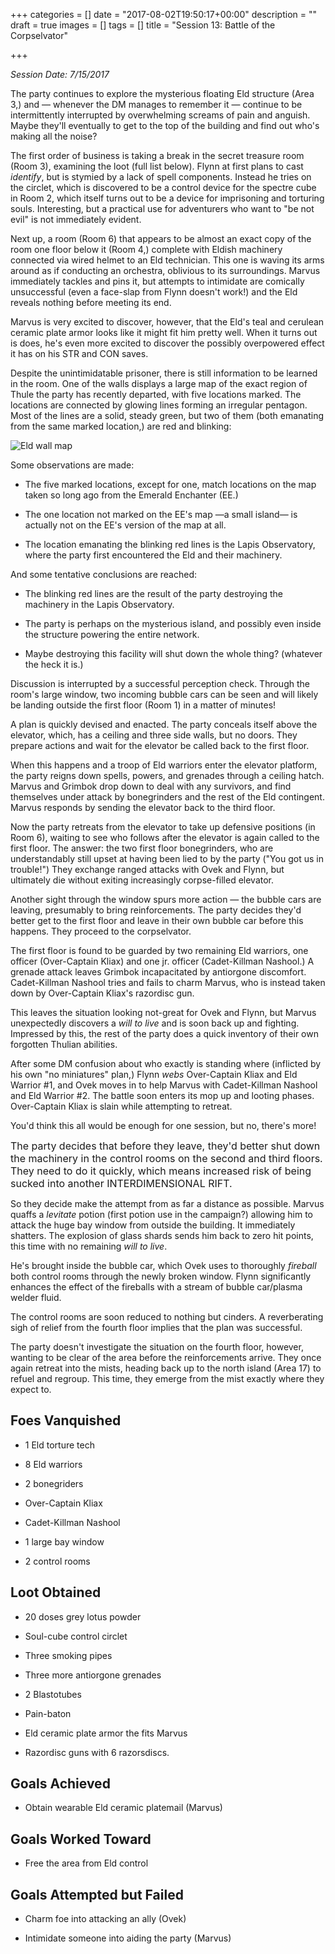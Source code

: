 +++
categories = []
date = "2017-08-02T19:50:17+00:00"
description = ""
draft = true
images = []
tags = []
title = "Session 13: Battle of the Corpselvator"

+++


*Session Date: 7/15/2017*

The party continues to explore the mysterious floating Eld structure (Area 3,) and — whenever the DM manages to remember it — continue to be intermittently interrupted by overwhelming screams of pain and anguish. Maybe they'll eventually to get to the top of the building and find out who's making all the noise?
<!--more-->

The first order of business is taking a break in the secret treasure room (Room 3), examining the loot (full list below). Flynn at first plans to cast *identify*, but is stymied by a lack of spell components. Instead he tries on the circlet, which is discovered to be a control device for the spectre cube in Room 2, which itself turns out to be a device for imprisoning and torturing souls. Interesting, but a practical use for adventurers who want to "be not evil" is not immediately evident.

Next up, a room (Room 6) that appears to be almost an exact copy of the room one floor below it (Room 4,)  complete with Eldish machinery connected via wired helmet to an Eld technician. This one is waving its arms around as if conducting an orchestra, oblivious to its surroundings. Marvus immediately tackles and pins it, but attempts to intimidate are comically unsuccessful (even a face-slap from Flynn doesn't work!) and the Eld reveals nothing before meeting its end.

Marvus is very excited to discover, however, that the Eld's teal and cerulean ceramic plate armor looks like it might fit him pretty well. When it turns out is does, he's even more excited to discover the possibly overpowered effect it has on his STR and CON saves.

Despite the unintimidatable prisoner, there is still information to be learned in the room. One of the walls displays a large map of the exact region of Thule the party has recently departed, with five locations marked. The locations are connected by glowing lines forming an  irregular pentagon. Most of the lines are a solid, steady green, but two of them (both emanating from the same marked location,) are red and blinking:

![Eld wall map](/uploads/session-13-map.png)

Some observations are made:

* The five marked locations, except for one, match locations on the map taken so long ago from the Emerald Enchanter (EE.)

* The one location not marked on the EE's map —a small island— is actually not on the EE's version of the map at all.

* The location emanating the blinking red lines is the Lapis Observatory, where the party first encountered the Eld and their machinery.

And some tentative conclusions are reached:

* The blinking red lines are the result of the party destroying the machinery in the Lapis Observatory.

* The party is perhaps on the mysterious island, and possibly even inside the structure powering the entire network.

* Maybe destroying this facility will shut down the whole thing? (whatever the heck it is.)

Discussion is interrupted by a successful perception check.  Through the room's large window, two incoming bubble cars can be seen and will likely be landing outside the first floor (Room 1) in a matter of minutes!

A plan is quickly devised and enacted. The party conceals itself above the elevator, which, has a ceiling and three side walls, but no doors. They prepare actions and wait for the elevator be called back to the first floor.

When this happens and a troop of Eld warriors enter the elevator platform, the party reigns down spells, powers, and grenades through a ceiling hatch. Marvus and Grimbok drop down to deal with any survivors, and find themselves under attack by bonegrinders and the rest of the Eld contingent. Marvus responds by sending the elevator back to the third floor.

Now the party retreats from the elevator to take up defensive positions (in Room 6), waiting to see who follows after the elevator is again called to the first floor.  The answer: the two first floor bonegrinders, who are understandably still upset at having been lied to by the party ("You got us in trouble!")  They exchange ranged attacks with Ovek and Flynn, but ultimately die without exiting increasingly corpse-filled elevator.

Another sight through the window spurs more action — the bubble cars are leaving, presumably to bring reinforcements. The party decides they'd better get to the first floor and leave in their own bubble car before this happens. They proceed to the corpselvator.

The first floor is found to be guarded by two remaining Eld warriors, one officer (Over-Captain Kliax) and one jr. officer (Cadet-Killman Nashool.) A grenade attack leaves Grimbok incapacitated by antiorgone discomfort. Cadet-Killman Nashool tries and fails to charm Marvus, who is instead taken down by Over-Captain Kliax's razordisc gun.

This leaves the situation looking not-great for Ovek and Flynn, but Marvus unexpectedly discovers a *will to live* and is soon back up and fighting. Impressed by this, the rest of the party does a quick inventory of their own forgotten Thulian abilities.

After some DM confusion about who exactly is standing where (inflicted by his own "no miniatures" plan,)  Flynn *webs* Over-Captain Kliax and Eld Warrior #1, and Ovek moves in to help Marvus with Cadet-Killman Nashool and Eld Warrior #2. The battle soon enters its mop up and looting phases. Over-Captain Kliax is slain while attempting to retreat.

You'd think this all would be enough for one session, but no, there's more!

<span style="font-size: 1rem;">The party decides that before they leave, they'd better shut down the machinery in the control rooms on the second and third floors. They need to do it quickly, which means increased risk of being sucked into another INTERDIMENSIONAL RIFT.</span>

So they decide make the attempt from as far a distance as possible. Marvus quaffs a *levitate* potion (first potion use in the campaign?) allowing him to attack the huge bay window from outside the building. It immediately shatters. The explosion of glass shards sends him back to zero hit points, this time with no remaining *will to live*.

He's brought inside the bubble car, which Ovek uses to thoroughly *fireball* both control rooms through the newly broken window. Flynn significantly enhances the effect of the fireballs with a stream of bubble car/plasma welder fluid.

The control rooms are soon reduced to nothing but cinders. A reverberating sigh of relief  from the fourth floor implies that the plan was successful.

The party doesn't investigate the situation on the fourth floor, however, wanting to be clear of the area before the reinforcements arrive. They once again retreat into the mists, heading back up to the north island (Area 17) to refuel and regroup. This time, they emerge from the mist exactly where they expect to.

## Foes Vanquished

* 1 Eld torture tech

* 8 Eld warriors

* 2 bonegriders

* Over-Captain Kliax

* Cadet-Killman Nashool

* 1 large bay window

* 2 control rooms

## Loot Obtained

* 20 doses grey lotus powder

* Soul-cube control circlet

* Three smoking pipes

* Three more antiorgone grenades

* 2 Blastotubes

* Pain-baton

* Eld ceramic plate armor the fits Marvus

* Razordisc guns with 6 razorsdiscs.

## Goals Achieved

* Obtain wearable Eld ceramic platemail (Marvus)

## Goals Worked Toward

* Free the area from Eld control

## Goals Attempted but Failed

* Charm foe into attacking an ally (Ovek)

* Intimidate someone into aiding the party (Marvus)